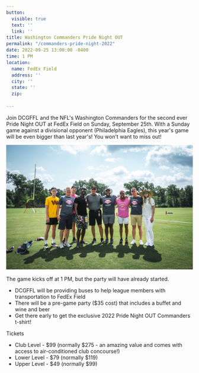 ```yaml
---
button:
  visible: true
  text: ''
  link: ''
title: Washington Commanders Pride Night OUT
permalink: "/commanders-pride-night-2022"
date: 2022-09-25 13:00:00 -0400
time: 1 PM
location:
  name: FedEx Field
  address: ''
  city: ''
  state: ''
  zip: 

---
```

Join DCGFFL and the NFL's Washington Commanders for the second ever Pride Night OUT at FedEx Field on Sunday, September 25th. With a Sunday game against a divisional opponent (Philadelphia Eagles), this year's game will be even bigger than last year's! You won't want to miss out!

![](/img/microsoftteams-image.png)

The game kicks off at 1 PM, but the party will have already started.

* DCGFFL will be providing buses to help league members with transportation to FedEx Field
* There will be a pre-game party ($35 cost) that includes a buffet and wine and beer 
* Get there early to get the exclusive 2022 Pride Night OUT Commanders t-shirt!

Tickets

* Club Level - $99 (normally $275 - an amazing value and comes with access to air-conditioned club concourse!)
* Lower Level - $79 (normally $119)
* Upper Level - $49 (normally $99)